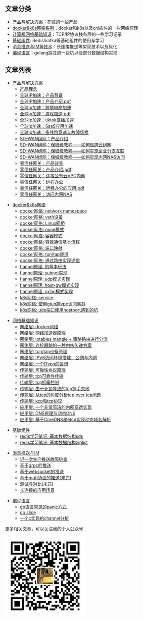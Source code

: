 ## 文章分类

- [产品与解决方案](#产品与解决方案)：在做的一些产品
- [docker&k8s网络系列](#docker&k8s网络)：docker和k8s以及cni插件的一些网络原理
- [计算机网络基础知识](#网络基础知识)：TCP/IP协议栈各层的一些学习记录
- [基础组件](#基础组件): Redis/kafka等基础组件的使用与学习
- [消息推送与IM等技术](#消息推送与IM)：长连接推送等实现技术以及优化
- [编程语言](#编程语言)：golang踩过的一些坑以及部分数据结构实现

## 文章列表

<div id="产品与解决方案"></div>

- [产品与解决方案]()
  - [产品理念](系列文章/products/printciple.md)
  - [全球IP加速：产品背景](系列文章/products/产品与解决方案-全球IP加速GIPA.md)
  - [全球IP加速：产品介绍.pdf](https://www.beyondnetwork.net/gipa-introduce.pdf)
  - [全球ip加速：跨境电商加速](系列文章/products/产品与解决方案-全球ip加速在跨境电商中的应用.md)
  - [全球ip加速：游戏加速.pdf](http://www.beyondnetwork.net/gipa-game.pdf)
  - [全球ip加速：tiktok直播加速](系列文章/products/产品与解决方案-全球ip加速tiktok直播.md)
  - [全球ip加速：SaaS应用加速](系列文章/products/产品与解决方案-全球ip加速SaaS应用.md)
  - [全球ip加速：多线路竞速与故障切换](系列文章/products/产品与解决方案-全球IP加速容灾与故障切换.md)
  - [SD-WAN组网：产品介绍](系列文章/products/sd-wan产品介绍.md)
  - [SD-WAN组网：保姆级教程——如何做跨云组网](系列文章/products/保姆级教程——如何做跨云组网.md)
  - [SD-WAN组网：保姆级教程——如何实现企业分支互联](系列文章/products/保姆级教程——如何实现企业分支互联.md)
  - [SD-WAN组网：保姆级教程——如何实现内网NAS访问](系列文章/products/保姆级教程——如何实现内网NAS访问.md)
  - [零信任网关：产品背景](系列文章/products/产品与解决方案-内网安全网关gla.md)
  - [零信任网关：产品介绍.pdf](https://www.beyondnetwork.net/gla-introduce.pdf)
  - [零信任网关：连接公有云VPC内网](系列文章/products/产品与解决方案-连接公有云内网.md)
  - [零信任网关：远程办公](系列文章/products/产品与解决方案-远程办公.md)
  - [零信任网关：远程办公的应用.pdf](https://www.beyondnetwork.net/gla-remotework.pdf)
  - [零信任网关：访问内网NAS](系列文章/products/产品与解决方案-访问内网NAS.md)

<div id="docker&k8s网络系列"></div>

- [docker&k8s网络](系列文章/docker/content.md)
   - [docker网络: network namespace](系列文章/docker/docker网络之namespace.md)      
   - [docker网络: veth设备](系列文章/docker/docker网络之veth设备.md)
   - [docker网络: Linux网桥](系列文章/docker/docker网络之网桥.md)
   - [docker网络: none模式](系列文章/docker/docker网络之none模式.md)
   - [docker网络: 容器模式](系列文章/docker/docker网络之容器模式.md)
   - [docker网络: 容器通信基本流程](系列文章/docker/docker网络之容器通信基本流程.md)
   - [docker网络: 端口映射](系列文章/docker/docker网络之端口映射.md)
   - [docker网络: tun/tap隧道](系列文章/docker/docker网络之tun-tap隧道.md)
   - [docker网络: 通过路由实现通信](系列文章/docker/docker网络之通过路由通信.md)
   - [flannel原理: 的基本玩法](系列文章/docker/flannel的基本思路.md)
   - [flannel原理: subnet实现](系列文章/docker/flannel原理之subnet.md)
   - [flannel原理: udp模式实现](系列文章/docker/flannel原理之udp模式.md)
   - [flannel原理: host-gw模式实现](系列文章/docker/flannel原理之host-gw模式.md)
   - [flannel原理: vxlan模式实现](系列文章/docker/flannel原理之vxlan模式.md)
   - [k8s网络: service](系列文章/docker/k8s_service网络.md)
   - [k8s网络: 使用gtun跨vpc访问集群](系列文章/docker/k8s网络_使用gtun跨vpc访问k8s集群.md)
   - [k8s网络: udp端口使用hostport遇到的坑](系列文章/docker/k8s网络_udp端口使用hostport遇到的坑.md)


<div id="网络基础知识"></div>

- [网络基础知识](./books/network)
   - [网络层: docker网络](系列文章/network/网络层-docker网络.md)
   - [网络层: 网络加速器原理](https://github.com/ICKelin/article/issues/1)
   - [网络层: iptables mangle + 策略路由进行分流](https://github.com/ICKelin/article/issues/2)
   - [网络层: 连接跟踪的一种内核传递方案](https://github.com/ICKelin/article/issues/5)
   - [网络层: tun/tap设备原理](https://github.com/ICKelin/article/issues/9)
   - [网络层: IPV6访问环境搭建，公网与内网](https://github.com/ICKelin/article/issues/8)
   - [网络层: 一个l7vpn的设想](https://github.com/ICKelin/article/issues/18)
   - [传输层: 可靠性协议原理](系列文章/network/传输层-可靠性传输.md)
   - [传输层: tcp可靠性传输](系列文章/network/传输层-tcp可靠性实现.md)
   - [传输层: tcp拥塞控制](系列文章/network/传输层-tcp拥塞控制.md)
   - [传输层: 由于死锁导致的tcp握手失败](系列文章/network/传输层-tcp三次握手失败定位.md)
   - [传输层: 从tcp的角度分析tcp over tcp问题](系列文章/network/传输层-tcp_over_tcp.md)
   - [传输层: kcp和tcp协议](系列文章/network/传输层-kcp协议介绍.md)
   - [应用层: 一个非常简洁的内网穿透实现](https://github.com/ICKelin/article/issues/10)
   - [应用层: DNS原理与动态DNS](https://github.com/ICKelin/article/issues/11)
   - [应用层: 基于CoreDNS和etcd实现动态域名解析](https://github.com/ICKelin/article/issues/20)

[comment]: <> (   - [应用层: 从http1到http3&#40;一&#41;]&#40;系列文章/network/应用层-从http1到http3&#40;一&#41;.md&#41;&#40;TODO&#41;)

[comment]: <> (   - [应用层: 从http1到http3&#40;二&#41;]&#40;系列文章/network/应用层-从http1到http3&#40;二&#41;.md&#41;&#40;TODO&#41;)

[comment]: <> (   - [应用层: 从http1到http3&#40;三&#41;]&#40;系列文章/network/应用层-从http1到http3&#40;三&#41;.md&#41;&#40;TODO&#41;)

[comment]: <> (   - [应用层: DNS系统]&#40;系列文章/network/应用层-dns系统.md&#41;&#40;TODO&#41;)

[comment]: <> (   - [应用层: httpdns]&#40;系列文章/network/应用层-httpdns.md&#41;&#40;TODO&#41;)

[comment]: <> (   - [应用层: cdn与动态加速原理]&#40;系列文章/network/应用层-cdn与动态加速原理&#41;&#40;TODO&#41;)
   
<div id="基础组件"></div>

- [基础组件](系列文章/contents)
   - [redis学习笔记: 基本数据结构sds](系列文章/influstrature/redis学习笔记-基本数据结构sds.md)
   - [redis学习笔记: 基本数据结构ziplist](系列文章/influstrature/redis学习笔记-基本数据结构ziplist.md)

[comment]: <> (   - [redis学习笔记: 数据持久化]&#40;系列文章/influstrature/redis学习笔记-数据持久化.md&#41;&#40;TODO&#41;)

[comment]: <> (   - [redis学习笔记: 主从模式]&#40;系列文章/influstrature/redis学习笔记-主从模式.md&#41;&#40;TODO&#41;)

[comment]: <> (   - [redis学习笔记: 主从模式]&#40;系列文章/influstrature/redis学习笔记-哨兵模式.md&#41;&#40;TODO&#41;)

[comment]: <> (   - [redis学习笔记: 分片集群]&#40;系列文章/influstrature/redis学习笔记-分片集群.md&#41;&#40;TODO&#41;)

[comment]: <> (   - [redis学习笔记: 网络处理模型]&#40;系列文章/influstrature/redis学习笔记-网络处理模型.md&#41;&#40;TODO&#41;)

<div id="消息推送与IM"></div>

- [消息推送与IM](./books/push)
   - [记一次生产推送故障排查](系列文章/push/markdown/prdfatal.md)
   - [基于grpc的推送](系列文章/push/markdown/grpc.md)
   - [基于websocket的推送](系列文章/push/markdown/websocket.md)
   - [基于mqtt协议的推送(未完)](系列文章/push/markdown/mqtt.md)
   - [测试与对比(未完)](系列文章/push/markdown/bench.md)
   - [长连接的应用场景](系列文章/push/markdown/keepalive.md)

<div id="编程语言"></div>

- [编程语言]()
   - [go语言常见的panic方式](系列文章/golang/panic.md)
   - [go slice](系列文章/golang/slice.md)
   - [一个c实现的channel分析](https://github.com/ICKelin/article/issues/17)

更多相关文章，可以关注我的个人公众号

![qrcode.jpg](qrcode.jpg)
